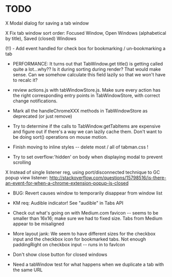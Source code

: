# TODO

X Modal dialog for saving a tab window

X Fix tab window sort order: Focused Window, Open Windows (alphabetical by title), Saved (closed) Windows

(!!) - Add event handled for check box for bookmarking / un-bookmarking a tab

- PERFORMANCE:  It turns out that TabWindow.get title() is getting called quite a lot...why??  Is it during sorting during render?  That would make sense.  Can we somehow calculate this field lazily so that we won't have to recalc it?

- review actions.js with tabWindowStore.js.  Make sure every action has the right corresponding entry points in TabWindowStore, with correct change notifications.

- Mark all the handleChromeXXX methods in TabWindowStore as deprecated (or just remove)

- Try to determine if the calls to TabWindow.getTabItems are expensive and figure out if there's a way we can lazily cache them. Don't want to be doing sort() operations on mouse motion.

- Finish moving to inline styles -- delete most / all of tabman.css !

- Try to set overflow:'hidden' on body when displaying modal to prevent scrolling

X Instead of single listener reg, using port/disconnected technique to GC popup view listener:
  http://stackoverflow.com/questions/15798516/is-there-an-event-for-when-a-chrome-extension-popup-is-closed

- BUG: Revert causes window to temporarily disappear from window list  

- KM req: Audible indicator! See "audible" in Tabs API

- Check out what's going on with Medium.com favicon -- seems to be smaller than 16x16; make sure we had to fixed size. Tabs from Medium appear to be misaligned

- More layout jank: We seem to have different sizes for the checkbox input and the checkbox icon for bookmarked tabs. Not enough paddingRight on checkbox input -- runs in to favIcon

- Don't show close button for closed windows

- Need a tabWindow test for what happens when we duplicate a tab with the same URL
